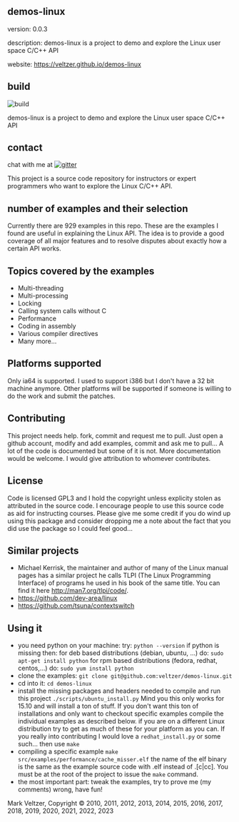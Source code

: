 ## demos-linux

version: 0.0.3

description: demos-linux is a project to demo and explore the Linux user space C/C++ API

website: https://veltzer.github.io/demos-linux

## build

![build](https://github.com/veltzer/demos-linux/workflows/build/badge.svg)

demos-linux is a project to demo and explore the Linux user space C/C++ API

## contact

chat with me at [![gitter](https://badges.gitter.im/Join%20Chat.svg)](https://gitter.im/veltzer/mark.veltzer)

This project is a source code repository for instructors or expert programmers
who want to explore the Linux C/C++ API.

## number of examples and their selection

Currently there are 929 examples in this repo.
These are the examples I found are useful in explaining the Linux API.
The idea is to provide a good coverage of all major features and to resolve disputes
about exactly how a certain API works.

## Topics covered by the examples
* Multi-threading
* Multi-processing
* Locking
* Calling system calls without C
* Performance
* Coding in assembly
* Various compiler directives
* Many more...

## Platforms supported
Only ia64 is supported. I used to support i386 but I don't have a 32 bit
machine anymore. 
Other platforms will be supported if someone is willing to do the work and submit
the patches.

## Contributing
This project needs help. fork, commit and request me to pull.
Just open a github account, modify and add examples, commit and ask me to pull...
A lot of the code is documented but some of it is not. More documentation would be welcome.
I would give attribution to whomever contributes.

## License
Code is licensed GPL3 and I hold the copyright unless explicity stolen as attributed in the source code.
I encourage people to use this source code as aid for instructing courses.
Please give me some credit if you do wind up using this package and consider dropping
me a note about the fact that you did use the package so I could feel good...

## Similar projects
* Michael Kerrisk, the maintainer and author of many of the Linux manual pages has a similar project he calls
TLPI (The Linux Programming Interface) of programs he used in his book of the same title. You can find
it here http://man7.org/tlpi/code/.
* https://github.com/dev-area/linux
* https://github.com/tsuna/contextswitch

## Using it
* you need python on your machine:
    try:
        `python --version`
    if python is missing then:
        for deb based distributions (debian, ubuntu, ...) do:
            `sudo apt-get install python`
        for rpm based distributions (fedora, redhat, centos,...) do:
            `sudo yum install python`
* clone the examples: `git clone git@github.com:veltzer/demos-linux.git`
* cd into it: `cd demos-linux`
* install the missing packages and headers needed to compile and run this project `./scripts/ubuntu_install.py`
    Mind you this only works for 15.10 and will install a ton of stuff.
    If you don't want this ton of installations and only want to checkout specific examples
    compile the individual examples as described below.
    if you are on a different Linux distribution try to get as much of these for your platform
    as you can. If you really into contributing I would love a `redhat_install.py` or some such...
    then use `make`
* compiling a specific example
        `make src/examples/performance/cache_misser.elf`
    the name of the elf binary is the same as the example source code with .elf instead of
    .[c|cc].
    You must be at the root of the project to issue the `make` command.
* the most important part: tweak the examples, try to prove me (my comments) wrong, have fun!

Mark Veltzer, Copyright © 2010, 2011, 2012, 2013, 2014, 2015, 2016, 2017, 2018, 2019, 2020, 2021, 2022, 2023
